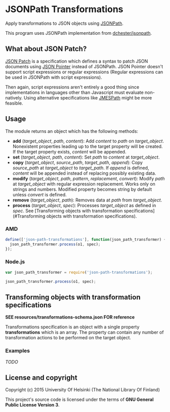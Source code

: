 # JSONPath Transformations

Apply transformations to JSON objects using [JSONPath](http://goessner.net/articles/JsonPath/).

This program uses JSONPath implementation from [dchester/jsonpath](https://github.com/dchester/jsonpath).
     
## What about JSON Patch?

[JSON Patch](http://jsonpatch.com/) is a specification which defines a syntax to patch JSON documents using [JSON Pointer](https://tools.ietf.org/html/rfc6901) instead of JSONPath. JSON Pointer doesn't support script expressions or regular expressions (Regular expressions can be used in JSONPath with script expressions).

Then again, script expressions aren't entirely a good thing since implementations in languages other than Javascript must evaluate non-natively. Using alternative specifications like [JMESPath](http://jmespath.org/) might be more feasible.

## Usage

The module returns an object which has the following methods:

* **add** (*target_object*, *path*, *content*): Add *content* to *path* on *target_object*. Nonexistent properties leading up to the target property will be created. If the target property exists, *content* will be appended. 
* **set** (*target_object*, *path*, *content*): Set *path* to *content* at *target_object*.
* **copy** (*target_object*, *source_path*, *target_path*, *append*): Copy *source_path* at *target_object* to *target_path*. If *append* is defined, *content* will be appended instead of replacing possibly existing data.
* **modify** (*target_object*, *path*, *pattern*, *replacement*, *convert*): Modify *path* at *target_object* with regular expression replacement. Works only on strings and numbers. Modified property becomes string by default unless *convert* is defined.
* **remove** (*target_object*, *path*): Removes data at *path* from *target_object*.
* **process** (*target_object*, *spec*): Processes *target_object* as defined in *spec*. See [Transforming objects with transformation specifications](#Transforming objects with transformation specifications).

### AMD

```javascript
define(['json-path-transformations'], function(json_path_transformer) {
  json_path_transformer.process(o1, spec);
});
```

### Node.js

```javascript
var json_path_transformer = require('json-path-transformations');

json_path_transformer.process(o1, spec);

```

## Transforming objects with transformation specifications

**SEE resources/transformations-schema.json FOR reference**

Transformations specification is an object with a single property **transformations** which is an array. The property can contain any number of transformation actions to be performed on the target object.

### Examples

*TODO*

## License and copyright

Copyright (c) 2015 University Of Helsinki (The National Library Of Finland)

This project's source code is licensed under the terms of **GNU General Public License Version 3**.